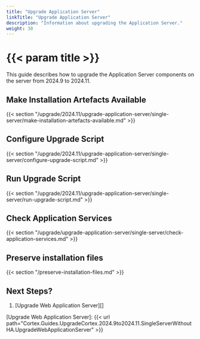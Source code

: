 ```yaml
---
title: "Upgrade Application Server"
linkTitle: "Upgrade Application Server"
description: "Information about upgrading the Application Server."
weight: 30
---
```


# {{< param title >}}

This guide describes how to upgrade the Application Server components on the server from 2024.9 to 2024.11.

## Make Installation Artefacts Available

{{< section "/upgrade/2024.11/upgrade-application-server/single-server/make-installation-artefacts-available.md" >}}

## Configure Upgrade Script

{{< section "/upgrade/2024.11/upgrade-application-server/single-server/configure-upgrade-script.md" >}}

## Run Upgrade Script

{{< section "/upgrade/2024.11/upgrade-application-server/single-server/run-upgrade-script.md" >}}

## Check Application Services

{{< section "/upgrade/upgrade-application-server/single-server/check-application-services.md" >}}

## Preserve installation files

{{< section "/preserve-installation-files.md" >}}

## Next Steps?

1. [Upgrade Web Application Server][]

[Upgrade Web Application Server]: {{< url path="Cortex.Guides.UpgradeCortex.2024.9to2024.11.SingleServerWithoutHA.UpgradeWebApplicationServer" >}}

